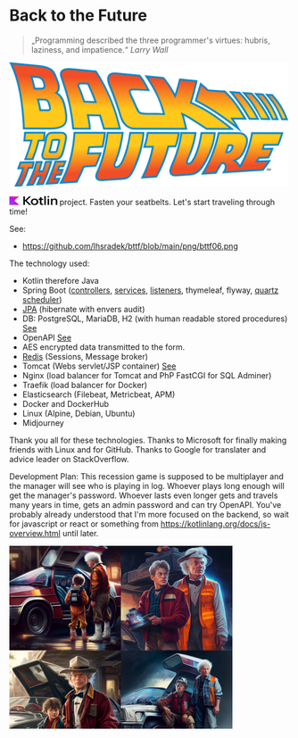 # Back to the Future

> „Programming described the three programmer's virtues: hubris, laziness, and impatience.“ *Larry Wall*

<p>
<img src="https://github.com/lhsradek/bttf/blob/main/bttf-app/src/main/webapp/res/Back-to-the-future-logo.svg" width="500px" th:height="222px" />
</p>

<p>
<img src="https://github.com/lhsradek/bttf/blob/main/bttf-app/src/main/webapp/res/Kotlin Full Color Logo on White RGB.svg" width="86px" height="16px"/> project. Fasten your seatbelts. Let's start traveling through time!
</p>

See:
* https://github.com/lhsradek/bttf/blob/main/png/bttf06.png

The technology used:

* Kotlin therefore Java
* Spring Boot ([controllers](https://github.com/lhsradek/bttf/tree/main/bttf-impl/src/main/kotlin/local/intranet/bttf/api/controller), [services](https://github.com/lhsradek/bttf/tree/main/bttf-impl/src/main/kotlin/local/intranet/bttf/api/service), [listeners](https://github.com/lhsradek/bttf/tree/main/bttf-impl/src/main/kotlin/local/intranet/bttf/api/listener), thymeleaf, flyway, [quartz scheduler](https://github.com/lhsradek/bttf/tree/main/bttf-impl/src/main/kotlin/local/intranet/bttf/api/scheduler))
* [JPA](https://github.com/lhsradek/bttf/tree/main/bttf-impl/src/main/kotlin/local/intranet/bttf/api/model) (hibernate with envers audit)
* DB: PostgreSQL, MariaDB, H2 (with human readable stored procedures) [See](https://github.com/lhsradek/bttf/tree/main/bttf-impl/src/main/resources/db/specific)
* OpenAPI [See](https://github.com/lhsradek/bttf/blob/main/png/bttf03.png)
* AES encrypted data transmitted to the form.
* [Redis](https://github.com/lhsradek/bttf/tree/main/bttf-impl/src/main/kotlin/local/intranet/bttf/api/redis) (Sessions, Message broker)
* Tomcat (Webs servlet/JSP container) [See](https://github.com/lhsradek/bttf/blob/main/png/bttf05.png)
* Nginx (load balancer for Tomcat and PhP FastCGI for SQL Adminer)
* Traefik (load balancer for Docker)
* Elasticsearch (Filebeat, Metricbeat, APM)
* Docker and DockerHub
* Linux (Alpine, Debian, Ubuntu)
* Midjourney

Thank you all for these technologies. Thanks to Microsoft for finally making friends with Linux and for GitHub. Thanks to Google for translater and advice leader on StackOverflow.

Development Plan: This recession game is supposed to be multiplayer and the manager will see who is playing in log. Whoever plays long enough will get the manager's password. Whoever lasts even longer gets and travels many years in time, gets an admin password and can try OpenAPI. You've probably already understood that I'm more focused on the backend, so wait for javascript or react or something from https://kotlinlang.org/docs/js-overview.html until later.

<p>
<img src="https://github.com/lhsradek/bttf/blob/main/bttf-app/src/main/webapp/res/bttf.png" width="400px" height="328px"/>
</p>
